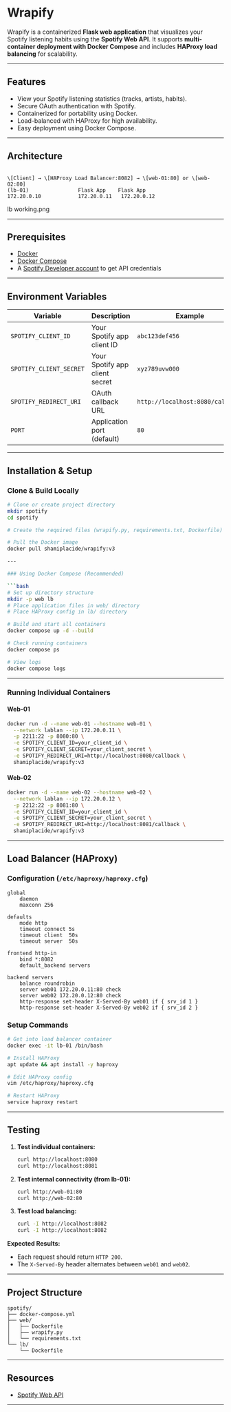 # Wrapify

Wrapify is a containerized **Flask web application** that visualizes your Spotify listening habits using the **Spotify Web API**.
It supports **multi-container deployment with Docker Compose** and includes **HAProxy load balancing** for scalability.

---

## Features
- View your Spotify listening statistics (tracks, artists, habits).
- Secure OAuth authentication with Spotify.
- Containerized for portability using Docker.
- Load-balanced with HAProxy for high availability.
- Easy deployment using Docker Compose.

---

## Architecture

```

\[Client] → \[HAProxy Load Balancer:8082] → \[web-01:80] or \[web-02:80]
(lb-01)                Flask App    Flask App
172.20.0.10            172.20.0.11   172.20.0.12

````

lb working.png

---

## Prerequisites

- [Docker](https://docs.docker.com/get-docker/)
- [Docker Compose](https://docs.docker.com/compose/)
- A [Spotify Developer account](https://developer.spotify.com/dashboard/) to get API credentials

---

## Environment Variables

| Variable                | Description                    | Example                          |
|-------------------------|--------------------------------|----------------------------------|
| `SPOTIFY_CLIENT_ID`     | Your Spotify app client ID     | `abc123def456`                   |
| `SPOTIFY_CLIENT_SECRET` | Your Spotify app client secret | `xyz789uvw000`                   |
| `SPOTIFY_REDIRECT_URI`  | OAuth callback URL             | `http://localhost:8080/callback` |
| `PORT`                  | Application port (default)     | `80`                             |

---

## Installation & Setup

### Clone & Build Locally
```bash
# Clone or create project directory
mkdir spotify
cd spotify

# Create the required files (wrapify.py, requirements.txt, Dockerfile)

# Pull the Docker image
docker pull shamiplacide/wrapify:v3

---

### Using Docker Compose (Recommended)

```bash
# Set up directory structure
mkdir -p web lb
# Place application files in web/ directory
# Place HAProxy config in lb/ directory

# Build and start all containers
docker compose up -d --build

# Check running containers
docker compose ps

# View logs
docker compose logs
```

---

### Running Individual Containers

#### Web-01

```bash
docker run -d --name web-01 --hostname web-01 \
  --network lablan --ip 172.20.0.11 \
  -p 2211:22 -p 8080:80 \
  -e SPOTIFY_CLIENT_ID=your_client_id \
  -e SPOTIFY_CLIENT_SECRET=your_client_secret \
  -e SPOTIFY_REDIRECT_URI=http://localhost:8080/callback \
  shamiplacide/wrapify:v3
```

#### Web-02

```bash
docker run -d --name web-02 --hostname web-02 \
  --network lablan --ip 172.20.0.12 \
  -p 2212:22 -p 8081:80 \
  -e SPOTIFY_CLIENT_ID=your_client_id \
  -e SPOTIFY_CLIENT_SECRET=your_client_secret \
  -e SPOTIFY_REDIRECT_URI=http://localhost:8081/callback \
  shamiplacide/wrapify:v3
```

---

## Load Balancer (HAProxy)

### Configuration (`/etc/haproxy/haproxy.cfg`)

```haproxy
global
    daemon
    maxconn 256

defaults
    mode http
    timeout connect 5s
    timeout client  50s
    timeout server  50s

frontend http-in
    bind *:8082
    default_backend servers

backend servers
    balance roundrobin
    server web01 172.20.0.11:80 check
    server web02 172.20.0.12:80 check
    http-response set-header X-Served-By web01 if { srv_id 1 }
    http-response set-header X-Served-By web02 if { srv_id 2 }
```

### Setup Commands

```bash
# Get into load balancer container
docker exec -it lb-01 /bin/bash

# Install HAProxy
apt update && apt install -y haproxy

# Edit HAProxy config
vim /etc/haproxy/haproxy.cfg

# Restart HAProxy
service haproxy restart
```

---

## Testing

1. **Test individual containers:**

   ```bash
   curl http://localhost:8080
   curl http://localhost:8081
   ```

2. **Test internal connectivity (from lb-01):**

   ```bash
   curl http://web-01:80
   curl http://web-02:80
   ```

3. **Test load balancing:**

   ```bash
   curl -I http://localhost:8082
   curl -I http://localhost:8082
   ```

**Expected Results:**

* Each request should return `HTTP 200`.
* The `X-Served-By` header alternates between `web01` and `web02`.

---

## Project Structure

```
spotify/
├── docker-compose.yml
├── web/
│   ├── Dockerfile
│   ├── wrapify.py
│   └── requirements.txt
└── lb/
    └── Dockerfile
```

---

## Resources

* [Spotify Web API](https://developer.spotify.com/documentation/web-api)

---
